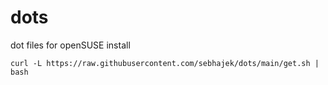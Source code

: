 # dots
dot files for openSUSE install
```
curl -L https://raw.githubusercontent.com/sebhajek/dots/main/get.sh | bash
```
